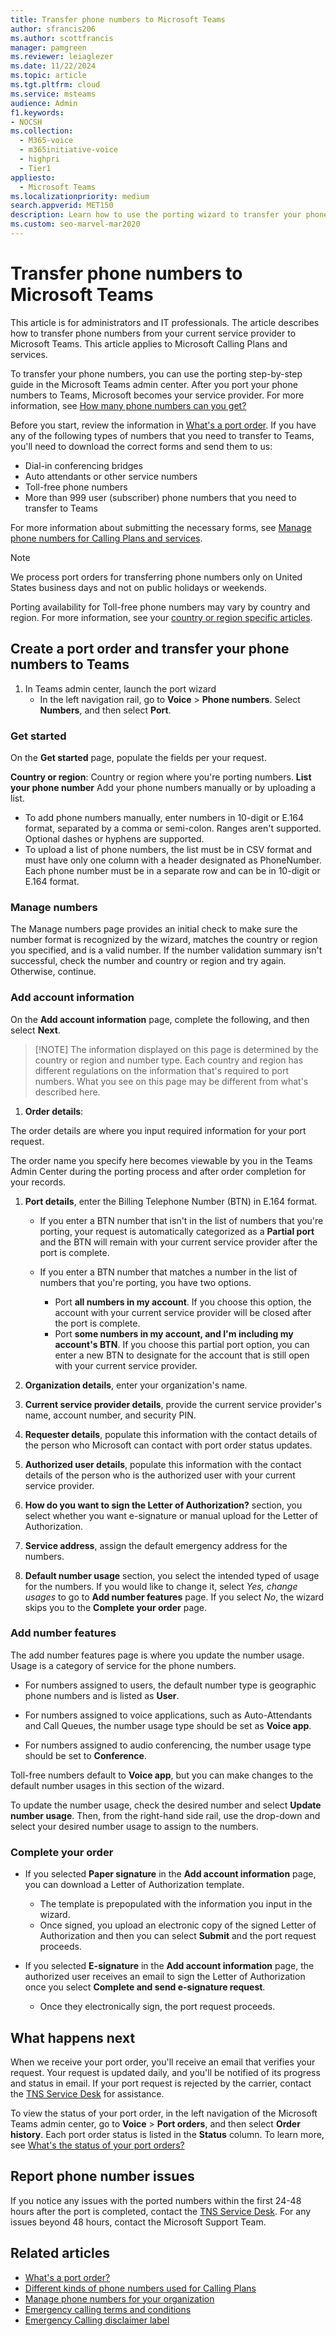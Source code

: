 ```yaml
---
title: Transfer phone numbers to Microsoft Teams
author: sfrancis206
ms.author: scottfrancis
manager: pamgreen
ms.reviewer: leiaglezer
ms.date: 11/22/2024
ms.topic: article
ms.tgt.pltfrm: cloud
ms.service: msteams
audience: Admin
f1.keywords:
- NOCSH
ms.collection: 
  - M365-voice
  - m365initiative-voice
  - highpri
  - Tier1
appliesto: 
  - Microsoft Teams
ms.localizationpriority: medium
search.appverid: MET150
description: Learn how to use the porting wizard to transfer your phone number from your current service provider to Microsoft Teams.
ms.custom: seo-marvel-mar2020
---
```


# Transfer phone numbers to Microsoft Teams

This article is for administrators and IT professionals. The article describes how to transfer phone numbers from your current service provider to Microsoft Teams. This article applies to Microsoft Calling Plans and services.

To transfer your phone numbers, you can use the porting step-by-step guide in the Microsoft Teams admin center. After you port your phone numbers to Teams, Microsoft becomes your service provider. For more information, see [How many phone numbers can you get?](../how-many-phone-numbers-can-you-get.md)

Before you start, review the information in [What's a port order](port-order-overview.md). If you have any of the following types of numbers that you need to transfer to Teams, you'll need to download the correct forms and send them to us:

- Dial-in conferencing bridges
- Auto attendants or other service numbers
- Toll-free phone numbers
- More than 999 user (subscriber) phone numbers that you need to transfer to Teams

For more information about submitting the necessary forms, see [Manage phone numbers for Calling Plans and services](../manage-phone-numbers-for-your-organization/manage-phone-numbers-for-your-organization.md).

> [!NOTE]
> We process port orders for transferring phone numbers only on United States business days and not on public holidays or weekends.
>
> Porting availability for Toll-free phone numbers may vary by country and region. For more information, see your [country or region specific articles](../manage-phone-numbers-for-your-organization/manage-phone-numbers-for-your-organization.md).

## Create a port order and transfer your phone numbers to Teams

1. In Teams admin center, launch the port wizard
    - In the left navigation rail, go to **Voice** > **Phone numbers**. Select **Numbers**, and then select **Port**.

### Get started

On the **Get started** page, populate the fields per your request.

**Country or region**: Country or region where you're porting numbers.
**List your phone number** Add your phone numbers manually or by uploading a list.

- To add phone numbers manually, enter numbers in 10-digit or E.164 format, separated by a comma or semi-colon. Ranges aren't supported. Optional dashes or hyphens are supported.
- To upload a list of phone numbers, the list must be in CSV format and must have only one column with a header designated as PhoneNumber. Each phone number must be in a separate row and can be in 10-digit or E.164 format.

### Manage numbers

The Manage numbers page provides an initial check to make sure the number format is recognized by the wizard, matches the country or region you specified, and is a valid number.
If the number validation summary isn't successful, check the number and country or region and try again. Otherwise, continue.

### Add account information

On the **Add account information** page, complete the following, and then select **Next**.
>
> [!NOTE]
> The information displayed on this page is determined by the country or region and number type. Each country and region has different regulations on the information that's required to port numbers. What you see on this page may be different from what's described here.

1. **Order details**:

The order details are where you input required information for your port request.

The order name you specify here becomes viewable by you in the Teams Admin Center during the porting process and after order completion for your records.

1. **Port details**, enter the Billing Telephone Number (BTN) in E.164 format.

    - If you enter a BTN number that isn't in the list of numbers that you're porting, your request is automatically categorized as a **Partial port** and the BTN will remain with your current service provider after the port is complete.
    - If you enter a BTN number that matches a number in the list of numbers that you're porting, you have two options.

        - Port **all numbers in my account**. If you choose this option, the account with your current service provider will be closed after the port is complete.
        - Port **some numbers in my account, and I'm including my account's BTN**. If you choose this partial port option, you can enter a new BTN to designate for the account that is still open with your current service provider.

1. **Organization details**, enter your organization's name.

1. **Current service provider details**, provide the current service provider's name, account number, and security PIN.

1. **Requester details**, populate this information with the contact details of the person who Microsoft can contact with port order status updates.

1. **Authorized user details**, populate this information with the contact details of the person who is the authorized user with your current service provider.

1. **How do you want to sign the Letter of Authorization?** section, you select whether you want e-signature or manual upload for the Letter of Authorization.

1. **Service address**, assign the default emergency address for the numbers.

1. **Default number usage** section, you select the intended typed of usage for the numbers. If you would like to change it, select *Yes, change usages* to go to **Add number features** page. If you select *No*, the wizard skips you to the **Complete your order** page.

### Add number features

The add number features page is where you update the number usage. Usage is a category of service for the phone numbers.

- For numbers assigned to users, the default number type is geographic phone numbers and is listed as **User**.

- For numbers assigned to voice applications, such as Auto-Attendants and Call Queues, the number usage type should be set as **Voice app**.

- For numbers assigned to audio conferencing, the number usage type should be set to **Conference**.

Toll-free numbers default to **Voice app**, but you can make changes to the default number usages in this section of the wizard.

To update the number usage, check the desired number and select **Update number usage**. Then, from the right-hand side rail, use the drop-down and select your desired number usage to assign to the numbers.

### Complete your order

- If you selected **Paper signature** in the **Add account information** page, you can download a Letter of Authorization template.

    - The template is prepopulated with the information you input in the wizard.
    - Once signed, you upload an electronic copy of the signed Letter of Authorization and then you can select **Submit** and the port request proceeds.

- If you selected **E-signature** in the **Add account information** page, the authorized user receives an email to sign the Letter of Authorization once you select **Complete and send e-signature request**.

    - Once they electronically sign, the port request proceeds.

## What happens next

When we receive your port order, you'll receive an email that verifies your request. Your request is updated daily, and you'll be notified of its progress and status in email. If your port request is rejected by the carrier, contact the [TNS Service Desk](../manage-phone-numbers-for-your-organization/contact-tns-service-desk.md) for assistance.

To view the status of your port order, in the left navigation of the Microsoft Teams admin center, go to  **Voice** > **Port orders**, and then select **Order history**. Each port order status is listed in the **Status** column. To learn more, see [What's the status of your port orders?](port-order-status.md)

## Report phone number issues

If you notice any issues with the ported numbers within the first 24-48 hours after the port is completed, contact the [TNS Service Desk](../manage-phone-numbers-for-your-organization/contact-tns-service-desk.md). For any issues beyond 48 hours, contact the Microsoft Support Team.

## Related articles

- [What's a port order?](port-order-overview.md)
- [Different kinds of phone numbers used for Calling Plans](../different-kinds-of-phone-numbers-used-for-calling-plans.md)
- [Manage phone numbers for your organization](../manage-phone-numbers-for-your-organization/manage-phone-numbers-for-your-organization.md)
- [Emergency calling terms and conditions](../emergency-calling-terms-and-conditions.md)
- [Emergency Calling disclaimer label](https://download.microsoft.com/download/9/9/0/990e24c1-eb49-4b52-9306-dbd4c864ed91/emergency-calling-label-(en-us)-(v.1.0).zip)
